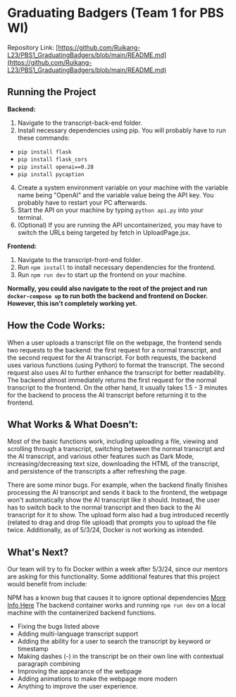 # Graduating Badgers (Team 1 for PBS WI)

Repository Link: [https://github.com/Ruikang-L23/PBS1_GraduatingBadgers/blob/main/README.md](https://github.com/Ruikang-L23/PBS1_GraduatingBadgers/blob/main/README.md)

## Running the Project

**Backend:**
1. Navigate to the transcript-back-end folder.
2. Install necessary dependencies using pip. You will probably have to run these commands:
-  `pip install flask`
-  `pip install flask_cors`
-  `pip install openai==0.28`
-  `pip install pycaption`
4. Create a system environment variable on your machine with the variable name being "OpenAI" and the variable value being the API key. You probably have to restart your PC afterwards.
5. Start the API on your machine by typing `python api.py` into your terminal.
6. (Optional) If you are running the API uncontainerized, you may have to switch the URLs being targeted by fetch in UploadPage.jsx.

**Frontend:**
1. Navigate to the transcript-front-end folder.
2. Run `npm install` to install necessary dependencies for the frontend.
3. Run `npm run dev` to start up the frontend on your machine.

**Normally, you could also navigate to the root of the project and run `docker-compose up` to run both the backend and frontend on Docker. However, this isn't completely working yet.**

## How the Code Works:

When a user uploads a transcript file on the webpage, the frontend sends two requests to the backend: the first request for a normal transcript, and the second request for the AI transcript. For both requests, the backend uses various functions (using Python) to format the transcript. The second request also uses AI to further enhance the transcript for better readability. The backend almost immediately returns the first request for the normal transcript to the frontend. On the other hand, it usually takes 1.5 - 3 minutes for the backend to process the AI transcript before returning it to the frontend. 

## What Works & What Doesn’t:

Most of the basic functions work, including uploading a file, viewing and scrolling through a transcript, switching between the normal transcript and the AI transcript, and various other features such as Dark Mode, increasing/decreasing text size, downloading the HTML of the transcript, and persistence of the transcripts a after refreshing the page.

There are some minor bugs. For example, when the backend finally finishes processing the AI transcript and sends it back to the frontend, the webpage won't automatically show the AI transcript like it should. Instead, the user has to switch back to the normal transcript and then back to the AI transcript for it to show. The upload form also had a bug introduced recently (related to drag and drop file upload) that prompts you to upload the file twice. Additionally, as of 5/3/24, Docker is not working as intended.

## What's Next?

Our team will try to fix Docker within a week after 5/3/24, since our mentors are asking for this functionality. Some additional features that this project would benefit from include:

NPM has a known bug that causes it to ignore optional dependencies [More Info Here](https://github.com/npm/cli/issues/4828)
The backend container works and running `npm run dev` on a local machine with the containerized backend functions.

- Fixing the bugs listed above
- Adding multi-language transcript support
- Adding the ability for a user to search the transcript by keyword or timestamp
- Making dashes (-) in the transcript be on their own line with contextual paragraph combining
- Improving the appearance of the webpage
- Adding animations to make the webpage more modern
- Anything to improve the user experience.
